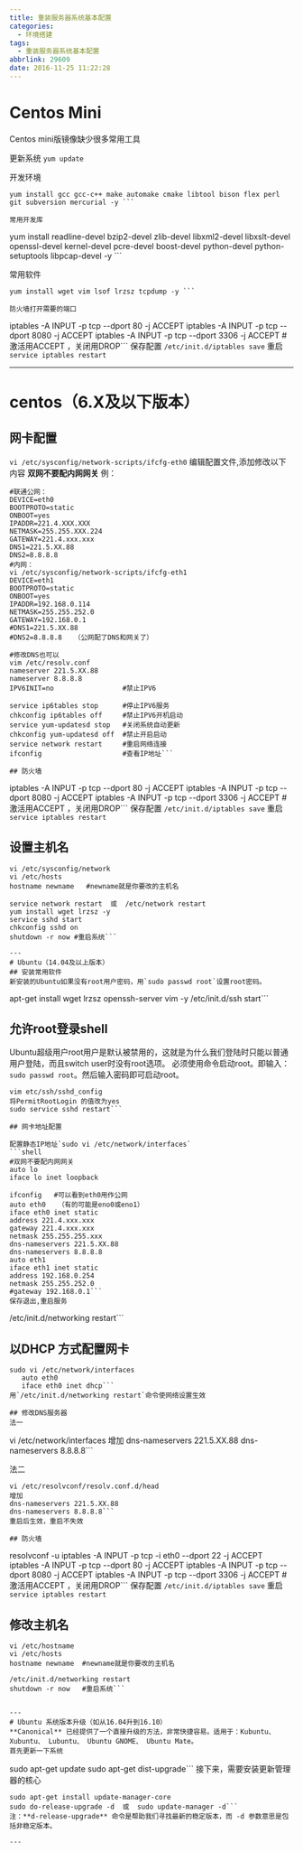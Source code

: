 ```yaml
---
title: 重装服务器系统基本配置
categories:
  - 环境搭建
tags:
  - 重装服务器系统基本配置
abbrlink: 29609
date: 2016-11-25 11:22:28
---
```


# Centos Mini
Centos mini版镜像缺少很多常用工具

更新系统 
`yum update `

开发环境 
```
yum install gcc gcc-c++ make automake cmake libtool bison flex perl git subversion mercurial -y ```

常用开发库 
```
yum install readline-devel bzip2-devel zlib-devel libxml2-devel libxslt-devel openssl-devel kernel-devel pcre-devel boost-devel python-devel python-setuptools libpcap-devel -y ```

常用软件 
```
yum install wget vim lsof lrzsz tcpdump -y ```

防火墙打开需要的端口 
```
iptables -A INPUT -p tcp --dport 80 -j ACCEPT
iptables -A INPUT -p tcp --dport 8080 -j ACCEPT 
iptables -A INPUT -p tcp --dport 3306 -j ACCEPT  #激活用ACCEPT ，关闭用DROP```
保存配置
`/etc/init.d/iptables save`
重启
`service iptables restart`

---
# centos（6.X及以下版本）
## 网卡配置
`vi /etc/sysconfig/network-scripts/ifcfg-eth0` 编辑配置文件,添加修改以下内容
**双网不要配内网网关**
例：
```
#联通公网：
DEVICE=eth0
BOOTPROTO=static
ONBOOT=yes
IPADDR=221.4.XXX.XXX
NETMASK=255.255.XXX.224  
GATEWAY=221.4.xxx.xxx
DNS1=221.5.XX.88
DNS2=8.8.8.8
#内网：
vi /etc/sysconfig/network-scripts/ifcfg-eth1
DEVICE=eth1
BOOTPROTO=static
ONBOOT=yes
IPADDR=192.168.0.114
NETMASK=255.255.252.0  
GATEWAY=192.168.0.1
#DNS1=221.5.XX.88
#DNS2=8.8.8.8   （公网配了DNS和网关了）

#修改DNS也可以
vim /etc/resolv.conf
nameserver 221.5.XX.88
nameserver 8.8.8.8
IPV6INIT=no                 #禁止IPV6

service ip6tables stop      #停止IPV6服务
chkconfig ip6tables off     #禁止IPV6开机启动
service yum-updatesd stop   #关闭系统自动更新
chkconfig yum-updatesd off  #禁止开启启动
service network restart     #重启网络连接
ifconfig                    #查看IP地址```

## 防火墙
```
iptables -A INPUT -p tcp --dport 80 -j ACCEPT
iptables -A INPUT -p tcp --dport 8080 -j ACCEPT 
iptables -A INPUT -p tcp --dport 3306 -j ACCEPT  #激活用ACCEPT ，关闭用DROP```
保存配置
`/etc/init.d/iptables save`
重启
`service iptables restart`

## 设置主机名
```
vi /etc/sysconfig/network
vi /etc/hosts
hostname newname   #newname就是你要改的主机名

service network restart  或  /etc/network restart
yum install wget lrzsz -y
service sshd start
chkconfig sshd on
shutdown -r now #重启系统```

---
# Ubuntu（14.04及以上版本）
## 安装常用软件
新安装的Ubuntu如果没有root用户密码，用`sudo passwd root`设置root密码。
```
apt-get install wget lrzsz openssh-server vim -y
/etc/init.d/ssh start```

## 允许root登录shell
Ubuntu超级用户root用户是默认被禁用的，这就是为什么我们登陆时只能以普通用户登陆，而且switch user时没有root选项。
必须使用命令启动root。即输入：`sudo passwd root`。然后输入密码即可启动root。
```
vim etc/ssh/sshd_config
将PermitRootLogin 的值改为yes
sudo service sshd restart```

## 网卡地址配置

配置静态IP地址`sudo vi /etc/network/interfaces`
```shell
#双网不要配内网网关
auto lo
iface lo inet loopback

ifconfig   #可以看到eth0用作公网
auto eth0   （有的可能是eno0或eno1）
iface eth0 inet static
address 221.4.xxx.xxx
gateway 221.4.xxx.xxx
netmask 255.255.255.xxx
dns-nameservers 221.5.XX.88
dns-nameservers 8.8.8.8
auto eth1
iface eth1 inet static
address 192.168.0.254
netmask 255.255.252.0
#gateway 192.168.0.1```
保存退出,重启服务
```
/etc/init.d/networking restart```

## 以DHCP 方式配置网卡
```
sudo vi /etc/network/interfaces
   auto eth0
   iface eth0 inet dhcp```
用`/etc/init.d/networking restart`命令使网络设置生效

## 修改DNS服务器
法一
```
vi /etc/network/interfaces
增加
dns-nameservers 221.5.XX.88
dns-nameservers 8.8.8.8```

法二
```
vi /etc/resolvconf/resolv.conf.d/head
增加
dns-nameservers 221.5.XX.88
dns-nameservers 8.8.8.8```
重启后生效，重启不失效

## 防火墙
```
resolvconf -u
iptables -A INPUT -p tcp -i eth0 --dport 22 -j ACCEPT
iptables -A INPUT -p tcp --dport 80 -j ACCEPT
iptables -A INPUT -p tcp --dport 8080 -j ACCEPT 
iptables -A INPUT -p tcp --dport 3306 -j ACCEPT  #激活用ACCEPT ，关闭用DROP```
保存配置
`/etc/init.d/iptables save`
重启
`service iptables restart`

## 修改主机名
```
vi /etc/hostname
vi /etc/hosts
hostname newname  #newname就是你要改的主机名

/etc/init.d/networking restart
shutdown -r now   #重启系统```


---
# Ubuntu 系统版本升级（如从16.04升到16.10）
**Canonical** 已经提供了一个直接升级的方法，非常快捷容易。适用于：Kubuntu、 Xubuntu、 Lubuntu、 Ubuntu GNOME、 Ubuntu Mate。
首先更新一下系统
```
sudo apt-get update
sudo apt-get dist-upgrade```
接下来，需要安装更新管理器的核心
```
sudo apt-get install update-manager-core  
sudo do-release-upgrade -d  或  sudo update-manager -d```
注：**d-release-upgrade** 命令是帮助我们寻找最新的稳定版本，而 -d 参数意思是包括非稳定版本。

---
